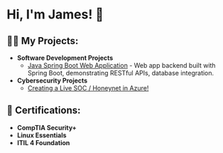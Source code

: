 <h1>Hi, I'm James! 👋</h1>

<h2>👨‍💻 My Projects:</h2>

<ul>
  <li><b>Software Development Projects</b>
    <ul>
      <li><a href="https://github.com/jmoncla/Java-Spring-Boot-Project1">Java Spring Boot Web Application</a> - Web app backend built with Spring Boot, demonstrating RESTful APIs, database integration.</li>
    </ul>
  </li>
  <li><b>Cybersecurity Projects</b>
    <ul>
      <li><a href="https://github.com/jmoncla/Honeynet">Creating a Live SOC / Honeynet in Azure!</a></li>
    </ul>
  </li>
</ul>

<h2>📜 Certifications:</h2>

<ul>
  <li><b>CompTIA Security+ </b></li>
  <li><b>Linux Essentials </b></li>
  <li><b>ITIL 4 Foundation </b></li>
</ul>
